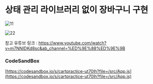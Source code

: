 # 상태 관리 라이브러리 없이 장바구니 구현

![11](https://user-images.githubusercontent.com/115155803/236393896-72fcabb1-ac1f-45fb-b276-bba146ffe33d.gif)

![22](https://user-images.githubusercontent.com/115155803/236393925-5f6b6346-2d7f-4365-8d31-1013562cca3f.gif)

참고 유튜브 링크 : https://www.youtube.com/watch?v=m7NNIDKd8sc&ab_channel=%ED%9E%88%ED%9E%9B

### CodeSandBox

[https://codesandbox.io/s/cartpractice-ut70lh?file=/src/App.js](https://codesandbox.io/s/cartpractice-ut70lh?file=/src/App.js)

